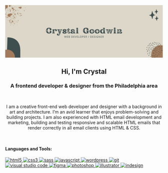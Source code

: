 <img src="https://github.com/crystgoodwin/crystgoodwin/blob/main/profile-banner.png">
<br>

<h2 align=center>Hi, I'm Crystal</h2>
<h3 align=center>A frontend developer & designer from the Philadelphia area</h3>
<br>
<p align="center">I am a creative front-end web developer and designer with a background in art and architecture. I’m an avid learner that enjoys problem-solving and building projects. I am also experienced with HTML email development and marketing, building and testing responsive and scalable HTML emails that render correctly in all email clients using HTML & CSS.</p>
<br>

<h4 align="left">Languages and Tools:</h4>
<p align="left">
<a href="https://www.w3.org/html/" target="_blank"> <img src="https://img.shields.io/badge/HTML5-3F4E4F?style=for-the-badge&logo=html5&logoColor=white" alt="html5" /> </a>
<a href="https://www.w3schools.com/css/" target="_blank"> <img src="https://img.shields.io/badge/CSS3-A27B5C?style=for-the-badge&logo=css3&logoColor=white" alt="css3" /> </a>
<a href="https://sass-lang.com" target="_blank"> <img src="https://img.shields.io/badge/Sass-C98BB9?style=for-the-badge&logo=sass&logoColor=white" alt="sass" /> </a>
<a href="https://developer.mozilla.org/en-US/docs/Web/JavaScript" target="_blank"> <img src="https://img.shields.io/badge/JavaScript-323330?style=for-the-badge&logo=javascript&logoColor=F7DF1Eg" alt="javascript" </a>
<a href=# target="_blank"> <img src="https://img.shields.io/badge/Wordpress-B8B8FF?style=for-the-badge&logo=wordpress&logoColor=white" alt="wordpress" /> </a>
<a href="https://git-scm.com/" target="_blank"> <img src="https://img.shields.io/badge/Git-DCD7C9?style=for-the-badge&logo=git&logoColor=white" alt="git" </a>
<a href="https://code.visualstudio.com/" target="_blank"> <img src="https://img.shields.io/badge/Visual_Studio_Code-3F4E4F?style=for-the-badge&logo=visual%20studio%20code&logoColor=white" alt="visual studio code" /> </a>
<a href="https://www.figma.com/" target="_blank"> <img src="https://img.shields.io/badge/Figma-D99AC5?style=for-the-badge&logo=figma&logoColor=white" alt="figma"
 </a> 
<a href="https://www.adobe.com/products/photoshop.html" target="_blank"> <img src="https://img.shields.io/badge/Adobe%20Photoshop-B8B8FF?style=for-the-badge&logo=Adobe%20Photoshop&logoColor=black" alt="photoshop" </a>
<a href="https://www.adobe.com/products/illustrator.html" target="_blank"> <img src="https://img.shields.io/badge/Adobe%20Illustrator-D99AC5?style=for-the-badge&logo=adobe%20illustrator&logoColor=white" alt="illustrator" </a>
<a href="https://www.adobe.com/products/indesign.html" target="_blank"> <img src="https://img.shields.io/badge/Adobe%20InDesign-323330?style=for-the-badge&logo=Adobe%20InDesign&logoColor=white" alt="indesign" </a>	
</p>
<br>


